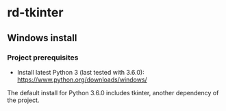 # rd-tkinter

## Windows install

### Project prerequisites

* Install latest Python 3 (last tested with 3.6.0): https://www.python.org/downloads/windows/

The default install for Python 3.6.0 includes tkinter, another dependency of the project.

